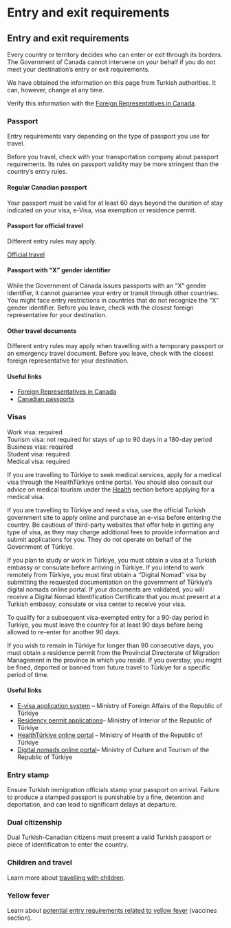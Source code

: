 # Entry and exit requirements

## Entry and exit requirements

Every country or territory decides who can enter or exit through its borders. The Government of Canada cannot intervene on your behalf if you do not meet your destination’s entry or exit requirements.

We have obtained the information on this page from Turkish authorities. It can, however, change at any time.

Verify this information with the [Foreign Representatives in Canada](https://www.international.gc.ca/protocol-protocole/reps.aspx?lang=eng).

### Passport

Entry requirements vary depending on the type of passport you use for travel.

Before you travel, check with your transportation company about passport requirements. Its rules on passport validity may be more stringent than the country’s entry rules.

#### Regular Canadian passport

Your passport must be valid for at least 60 days beyond the duration of stay indicated on your visa, e-Visa, visa exemption or residence permit.

#### Passport for official travel

Different entry rules may apply.

[Official travel](https://www.canada.ca/en/immigration-refugees-citizenship/services/canadian-passports/official-travel.html)

#### Passport with “X” gender identifier

While the Government of Canada issues passports with an “X” gender identifier, it cannot guarantee your entry or transit through other countries. You might face entry restrictions in countries that do not recognize the “X” gender identifier. Before you leave, check with the closest foreign representative for your destination.

#### Other travel documents

Different entry rules may apply when travelling with a temporary passport or an emergency travel document. Before you leave, check with the closest foreign representative for your destination.

#### Useful links

* [Foreign Representatives in Canada](https://www.international.gc.ca/protocol-protocole/reps.aspx?lang=eng)
* [Canadian passports](http://www.canada.ca/passport)

### Visas

Work visa: required  
Tourism visa: not required for stays of up to 90 days in a 180-day period  
Business visa: required  
Student visa: required  
Medical visa: required

If you are travelling to Türkiye to seek medical services, apply for a medical visa through the HealthTürkiye online portal. You should also consult our advice on medical tourism under the [Health](https://travel.gc.ca/destinations/turkiye#health) section before applying for a medical visa.

If you are travelling to Türkiye and need a visa, use the official Turkish government site to apply online and purchase an e-visa before entering the country. Be cautious of third-party websites that offer help in getting any type of visa, as they may charge additional fees to provide information and submit applications for you. They do not operate on behalf of the Government of Türkiye.

If you plan to study or work in Türkiye, you must obtain a visa at a Turkish embassy or consulate before arriving in Türkiye. If you intend to work remotely from Türkiye, you must first obtain a ‘’Digital Nomad’’ visa by submitting the requested documentation on the government of Türkiye’s digital nomads online portal. If your documents are validated, you will receive a Digital Nomad Identification Certificate that you must present at a Turkish embassy, consulate or visa center to receive your visa.

To qualify for a subsequent visa-exempted entry for a 90-day period in Turkiye, you must leave the country for at least 90 days before being allowed to re-enter for another 90 days.

If you wish to remain in Türkiye for longer than 90 consecutive days, you must obtain a residence permit from the Provincial Directorate of Migration Management in the province in which you reside. If you overstay, you might be fined, deported or banned from future travel to Türkiye for a specific period of time.

#### Useful links

* [E-visa application system](https://www.evisa.gov.tr/en/) – Ministry of Foreign Affairs of the Republic of Türkiye
* [Residency permit applications](https://en.goc.gov.tr/)– Ministry of Interior of the Republic of Türkiye
* [HealthTürkiye online portal](https://healthturkiye.com/medical-visa) – Ministry of Health of the Republic of Türkiye
* [Digital nomads online portal](https://digitalnomads.goturkiye.com/application-requirements-for-digital-nomad-visa-and-short-term-residence)– Ministry of Culture and Tourism of the Republic of Türkiye

### Entry stamp

Ensure Turkish immigration officials stamp your passport on arrival. Failure to produce a stamped passport is punishable by a fine, detention and deportation, and can lead to significant delays at departure.

### Dual citizenship

Dual Turkish-Canadian citizens must present a valid Turkish passport or piece of identification to enter the country.

### Children and travel

Learn more about [travelling with children](http://travel.gc.ca/travelling/children).

### Yellow fever

Learn about [potential entry requirements related to yellow fever](#health) (vaccines section).